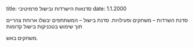 title: סדנאות הישרדות ובישול פרמיטיבי
date: 1.1.2000

סדנת השרדות – משחקים ופעילויות. סדנת בישול – המשתתפים יבשלו ארוחת צהריים תוך שימוש בטכניקות בישול קדומות

משחקים באש.
